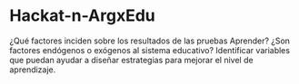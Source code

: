 # Hackat-n-ArgxEdu
¿Qué factores inciden sobre los resultados de las pruebas Aprender? ¿Son factores endógenos o exógenos al sistema educativo? Identificar variables que puedan ayudar a diseñar estrategias para mejorar el nivel de aprendizaje.
